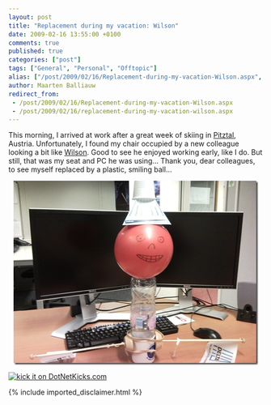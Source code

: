 ```yaml
---
layout: post
title: "Replacement during my vacation: Wilson"
date: 2009-02-16 13:55:00 +0100
comments: true
published: true
categories: ["post"]
tags: ["General", "Personal", "Offtopic"]
alias: ["/post/2009/02/16/Replacement-during-my-vacation-Wilson.aspx", "/post/2009/02/16/replacement-during-my-vacation-wilson.aspx"]
author: Maarten Balliauw
redirect_from:
 - /post/2009/02/16/Replacement-during-my-vacation-Wilson.aspx
 - /post/2009/02/16/replacement-during-my-vacation-wilson.aspx
---
```

<p>
This morning, I arrived at work after a great week of skiing in <a href="http://www.pitztaler-gletscher.at/" target="_blank">Pitztal</a>, Austria. Unfortunately, I found my chair occupied by a new colleague looking a bit like <a href="http://en.wikipedia.org/wiki/Wilson_the_Volleyball" target="_blank">Wilson</a>. Good to see he enjoyed working early, like I do. But still, that was my seat and PC he was using&hellip; Thank you, dear colleagues, to see myself replaced by a plastic, smiling ball&hellip; 
</p>
<p>
<img style="display: block; float: none; margin: 5px auto; border: 0px" src="/images/WindowsLiveWriter/ReplacementduringmyvacationWilson_C3DB/SNC00077_ec06a855-000b-40ba-8cd6-577518bca4a4.jpg" border="0" alt="Wilson, my replacement" title="Wilson, my replacement" width="484" height="364" /> 
</p>
<p>
<a href="http://www.dotnetkicks.com/kick/?url=/post/2009/02/16/Replacement-during-my-vacation-Wilson.aspx&amp;title=Replacement during my vacation: Wilson"><img src="http://www.dotnetkicks.com/Services/Images/KickItImageGenerator.ashx?url=/post/2009/02/16/Replacement-during-my-vacation-Wilson.aspx" border="0" alt="kick it on DotNetKicks.com" width="82" height="18" /> </a>
</p>


{% include imported_disclaimer.html %}

